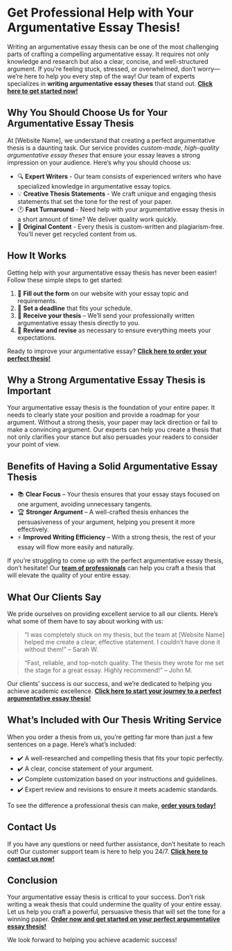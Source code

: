 # Get Professional Help with Your Argumentative Essay Thesis!

Writing an argumentative essay thesis can be one of the most challenging parts of crafting a compelling argumentative essay. It requires not only knowledge and research but also a clear, concise, and well-structured argument. If you're feeling stuck, stressed, or overwhelmed, don’t worry—we’re here to help you every step of the way! Our team of experts specializes in **writing argumentative essay theses** that stand out. [**Click here to get started now!**](https://tinyurl.com/topessay?keyword=argumentative+essay+thesis)

## Why You Should Choose Us for Your Argumentative Essay Thesis

At [Website Name], we understand that creating a perfect argumentative thesis is a daunting task. Our service provides _custom-made_, _high-quality argumentative essay theses_ that ensure your essay leaves a strong impression on your audience. Here’s why you should choose us:

- 🔍 **Expert Writers** - Our team consists of experienced writers who have specialized knowledge in argumentative essay topics.
- 💡 **Creative Thesis Statements** - We craft unique and engaging thesis statements that set the tone for the rest of your paper.
- 🕐 **Fast Turnaround** - Need help with your argumentative essay thesis in a short amount of time? We deliver quality work quickly.
- 📜 **Original Content** - Every thesis is custom-written and plagiarism-free. You’ll never get recycled content from us.

## How It Works

Getting help with your argumentative essay thesis has never been easier! Follow these simple steps to get started:

1. 📝 **Fill out the form** on our website with your essay topic and requirements.
2. 📅 **Set a deadline** that fits your schedule.
3. 💼 **Receive your thesis** – We’ll send your professionally written argumentative essay thesis directly to you.
4. 🔄 **Review and revise** as necessary to ensure everything meets your expectations.

Ready to improve your argumentative essay? [**Click here to order your perfect thesis!**](https://tinyurl.com/topessay?keyword=argumentative+essay+thesis)

## Why a Strong Argumentative Essay Thesis is Important

Your argumentative essay thesis is the foundation of your entire paper. It needs to clearly state your position and provide a roadmap for your argument. Without a strong thesis, your paper may lack direction or fail to make a convincing argument. Our experts can help you create a thesis that not only clarifies your stance but also persuades your readers to consider your point of view.

## Benefits of Having a Solid Argumentative Essay Thesis

- 📚 **Clear Focus** – Your thesis ensures that your essay stays focused on one argument, avoiding unnecessary tangents.
- 🏆 **Stronger Argument** – A well-crafted thesis enhances the persuasiveness of your argument, helping you present it more effectively.
- ⚡ **Improved Writing Efficiency** – With a strong thesis, the rest of your essay will flow more easily and naturally.

If you’re struggling to come up with the perfect argumentative essay thesis, don’t hesitate! Our [**team of professionals**](https://tinyurl.com/topessay?keyword=argumentative+essay+thesis) can help you craft a thesis that will elevate the quality of your entire essay.

## What Our Clients Say

We pride ourselves on providing excellent service to all our clients. Here’s what some of them have to say about working with us:

> “I was completely stuck on my thesis, but the team at [Website Name] helped me create a clear, effective statement. I couldn’t have done it without them!” – Sarah W.

> “Fast, reliable, and top-notch quality. The thesis they wrote for me set the stage for a great essay. Highly recommend!” – John M.

Our clients’ success is our success, and we’re dedicated to helping you achieve academic excellence. [**Click here to start your journey to a perfect argumentative essay thesis!**](https://tinyurl.com/topessay?keyword=argumentative+essay+thesis)

## What’s Included with Our Thesis Writing Service

When you order a thesis from us, you’re getting far more than just a few sentences on a page. Here’s what’s included:

- ✔️ A well-researched and compelling thesis that fits your topic perfectly.
- ✔️ A clear, concise statement of your argument.
- ✔️ Complete customization based on your instructions and guidelines.
- ✔️ Expert review and revisions to ensure it meets academic standards.

To see the difference a professional thesis can make, [**order yours today!**](https://tinyurl.com/topessay?keyword=argumentative+essay+thesis)

## Contact Us

If you have any questions or need further assistance, don’t hesitate to reach out! Our customer support team is here to help you 24/7. [**Click here to contact us now!**](https://tinyurl.com/topessay?keyword=argumentative+essay+thesis)

## Conclusion

Your argumentative essay thesis is critical to your success. Don’t risk writing a weak thesis that could undermine the quality of your entire essay. Let us help you craft a powerful, persuasive thesis that will set the tone for a winning paper. [**Order now and get started on your perfect argumentative essay thesis!**](https://tinyurl.com/topessay?keyword=argumentative+essay+thesis)

We look forward to helping you achieve academic success!
